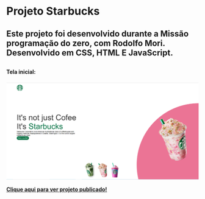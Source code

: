 # Projeto Starbucks
<h2>Este projeto foi desenvolvido durante a Missão programação do zero, com Rodolfo Mori. Desenvolvido em CSS, HTML E JavaScript.<h2>

<h4>Tela inicial:<h4>
<img src="https://github.com/RuthLopesDiniz/Tela-inicial-Starbucks/blob/master/Img2tela.PNG?raw=true">

<a href="https://ruthlopesdiniz.github.io/Tela-inicial-Starbucks/">Clique aqui para ver projeto publicado!</a>
